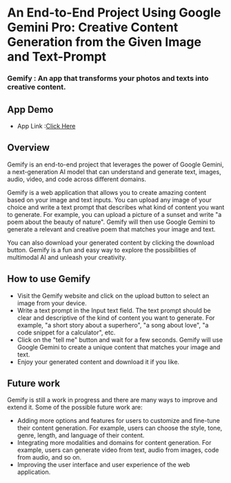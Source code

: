 # An End-to-End Project Using Google Gemini Pro: Creative Content Generation from the Given Image and Text-Prompt
### Gemify : An app that transforms your photos and texts into creative content.


## App Demo
* App Link :[Click Here](https://gemify-llm-app-v1.streamlit.app/)


## Overview
Gemify is an end-to-end project that leverages the power of Google Gemini, a next-generation AI model that can understand and generate text, images, audio, video, and code across different domains.

Gemify is a web application that allows you to create amazing content based on your image and text inputs. You can upload any image of your choice and write a text prompt that describes what kind of content you want to generate. For example, you can upload a picture of a sunset and write "a poem about the beauty of nature". Gemify will then use Google Gemini to generate a relevant and creative poem that matches your image and text.

You can also download your generated content by clicking the download button. Gemify is a fun and easy way to explore the possibilities of multimodal AI and unleash your creativity.


## How to use Gemify

- Visit the Gemify website and click on the upload button to select an image from your device.
- Write a text prompt in the Input text field. The text prompt should be clear and descriptive of the kind of content you want to generate. For example, "a short story about a superhero", "a song about love", "a code snippet for a calculator", etc.
- Click on the "tell me" button and wait for a few seconds. Gemify will use Google Gemini to create a unique content that matches your image and text.
- Enjoy your generated content and download it if you like.


## Future work

Gemify is still a work in progress and there are many ways to improve and extend it. Some of the possible future work are:

- Adding more options and features for users to customize and fine-tune their content generation. For example, users can choose the style, tone, genre, length, and language of their content.
- Integrating more modalities and domains for content generation. For example, users can generate video from text, audio from images, code from audio, and so on.
- Improving the user interface and user experience of the web application.



